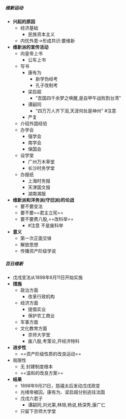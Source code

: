 ##### 维新运动
- **兴起的原因**
	- 经济基础
		- 民族资本主义
	- 内忧外患->形成共识:要维新
- **维新派的宣传活动**
	- 向皇帝上书
		- 公车上书
	- 写书
		- 康有为
			- 新学伪经考
			- 孔子改制考
		- 梁启超
			- "吾国四千余梦之唤醒,是自甲午战败割台湾"
		- 谭嗣同
			- "四万万人齐下泪,天涯何处是神州" #注意
		- 严复
	- 介绍外国经验
	- 办学会
		- 强学会
		- 南学会
		- 保国会
	- 设学堂
		- 广州万木草堂
		- 长沙时务学堂
	- 办报纸
		- 上海时务报
		- 天津国文报
		- 湖南湘报
- **维新派和洋务派(守旧派)的论战**
	- 要不要变法
	- 要不要==君主立宪==
	- 要不要费八股,==改科举==
		- #注意 不是废科举
- **意义**
	- 第一次正面交锋
	- 解放思想
	- 传播资产阶级学说
##### 百日维新
- 戊戌变法从1898年6月11日开始实施
- **措施**
	- 政治方面
		- 改革行政机构
	- 经济方面
		- 提倡实业
		- 保护农工商业
	- 军事方面
	- 文化教育方面
		- 京师大学堂
		- 废八股,考策论,开经济特科
- **进步性**
	- ==资产阶级性质的改良运动==
- 局限性
	- 无 封建制度根本
	- ==温和的改良方案==
- **结果**
	- 1898年9月21日，慈禧太后发动戊戌政变
	- 光绪帝被囚，康有为、梁启超分别逃往法国
	- 戊戌六君子
		- 谭嗣同,刘光第,林旭,杨说,杨深秀,康广仁
	- 只留下京师大学堂